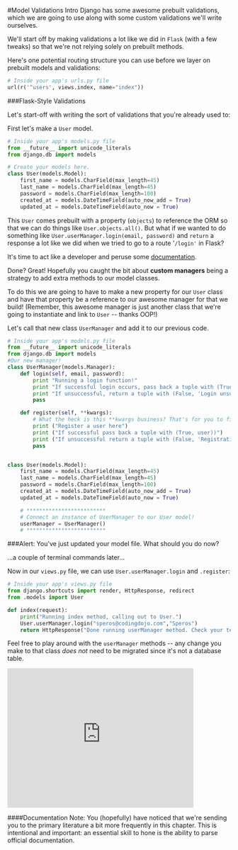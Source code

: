 #Model Validations Intro
Django has some awesome prebuilt validations, which we are going to use along with some custom validations we'll write ourselves.

We'll start off by making validations a lot like we did in `Flask` (with a few tweaks) so that we're not relying solely on prebuilt methods.

Here's one potential routing structure you can use before we layer on prebuilt models and validations:

```python
# Inside your app's urls.py file
url(r('^users', views.index, name="index"))
```

###Flask-Style Validations

Let's start-off with writing the sort of validations that you're already used to:

First let's make a `User` model.

```python
# Inside your app's models.py file
from __future__ import unicode_literals
from django.db import models

# Create your models here.
class User(models.Model):
    first_name = models.CharField(max_length=45)
    last_name = models.CharField(max_length=45)
    password = models.CharField(max_length=100)
    created_at = models.DateTimeField(auto_now_add = True)
    updated_at = models.DateTimeField(auto_now = True)
```

This `User` comes prebuilt with a property (`objects`) to reference the ORM so that we can do things like `User.objects.all()`. But what if we wanted to do something like `User.userManager.login(email, password)` and `return` a response a lot like we did when we tried to go to a route '`/login'` in Flask?

It's time to act like a developer and peruse some [documentation](https://docs.djangoproject.com/en/1.9/topics/db/managers/).

Done? Great! Hopefully you caught the bit about **custom managers** being a strategy to add extra methods to our model classes.

To do this we are going to have to make a new property for our `User` class and have that property be a reference to our awesome manager for that we build! (Remember, this awesome manager is just another class that we're going to instantiate and link to `User` -- thanks OOP!)

Let's call that new class `UserManager` and add it to our previous code.

```python
# Inside your app's models.py file
from __future__ import unicode_literals
from django.db import models
#Our new manager!
class UserManager(models.Manager):
    def login(self, email, password):
        print "Running a login function!"
        print "If successful login occurs, pass back a tuple with (True, user))"
        print "If unsuccessful, return a tuple with (False, 'Login unsuccessful')"
        pass

    def register(self, **kwargs):
        # What the heck is this **kwargs business? That's for you to find out...
        print ("Register a user here")
        print ("If successful pass back a tuple with (True, user))")
        print ("If unsuccessful return a tuple with (False, 'Registration unsuccessful')")
        pass


class User(models.Model):
    first_name = models.CharField(max_length=45)
    last_name = models.CharField(max_length=45)
    password = models.CharField(max_length=100)
    created_at = models.DateTimeField(auto_now_add = True)
    updated_at = models.DateTimeField(auto_now = True)

    # *************************
    # Connect an instance of UserManager to our User model!
    userManager = UserManager()
    # *************************
```

###Alert: You've just updated your model file.
What should you do now?

...a couple of terminal commands later...

Now in our `views.py` file, we can use `User.userManager.login` and `.register`:

```python
# Inside your app's views.py file
from django.shortcuts import render, HttpResponse, redirect
from .models import User

def index(request):
    print("Running index method, calling out to User.")
    User.userManager.login("speros@codingdojo.com","Speros")
    return HttpResponse("Done running userManager method. Check your terminal console.")
```

Feel free to play around with the `userManager` methods -- any change you make to that class *does not* need to be migrated since it's not a database table.

<iframe width="420" height="315" src="https://www.youtube.com/embed/ShtXYurK_rA" frameborder="0" allowfullscreen></iframe>

####Documentation Note:
You (hopefully) have noticed that we're sending you to the primary literature a bit more frequently in this chapter. This is intentional and important: an essential skill to hone is the ability to parse official documentation.
